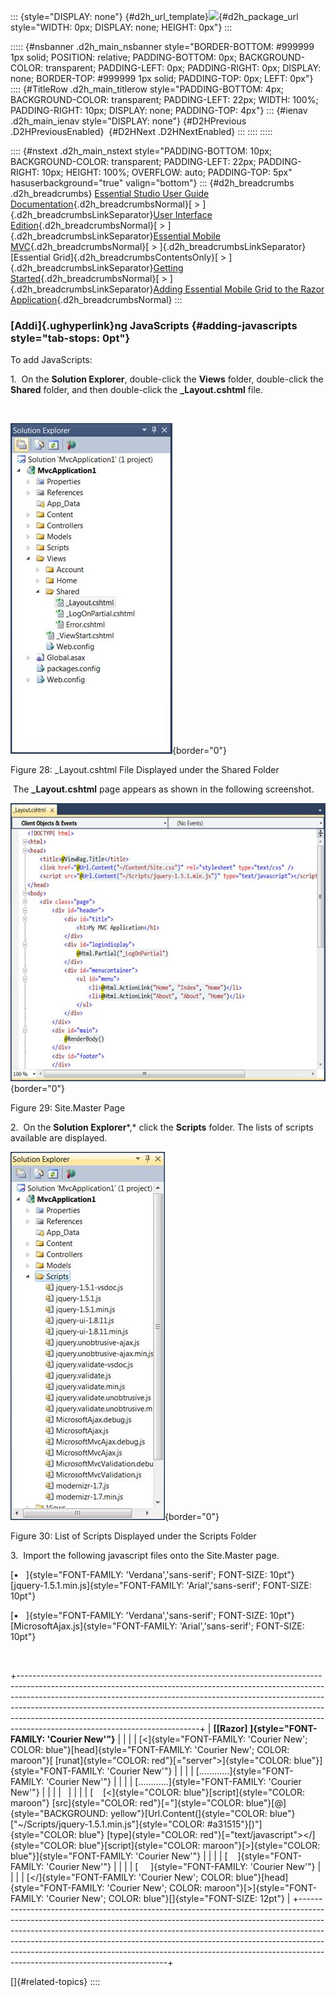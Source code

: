::: {style="DISPLAY: none"}
[](ms-xhelp:///?Id=d2h_url_template){#d2h_url_template}![](!package_url!){#d2h_package_url style="WIDTH: 0px; DISPLAY: none; HEIGHT: 0px"}
:::

::::: {#nsbanner .d2h_main_nsbanner style="BORDER-BOTTOM: #999999 1px solid; POSITION: relative; PADDING-BOTTOM: 0px; BACKGROUND-COLOR: transparent; PADDING-LEFT: 0px; PADDING-RIGHT: 0px; DISPLAY: none; BORDER-TOP: #999999 1px solid; PADDING-TOP: 0px; LEFT: 0px"}
:::: {#TitleRow .d2h_main_titlerow style="PADDING-BOTTOM: 4px; BACKGROUND-COLOR: transparent; PADDING-LEFT: 22px; WIDTH: 100%; PADDING-RIGHT: 10px; DISPLAY: none; PADDING-TOP: 4px"}
::: {#ienav .d2h_main_ienav style="DISPLAY: none"}
[](ms-xhelp:///?Id=4769607d-f657-43b2-a264-a5272d06b8a2){#D2HPrevious .D2HPreviousEnabled}  [](ms-xhelp:///?Id=37c24013-c079-4c44-92c6-4e7f9387ece9){#D2HNext .D2HNextEnabled}
:::
::::
:::::

:::: {#nstext .d2h_main_nstext style="PADDING-BOTTOM: 10px; BACKGROUND-COLOR: transparent; PADDING-LEFT: 22px; PADDING-RIGHT: 10px; HEIGHT: 100%; OVERFLOW: auto; PADDING-TOP: 5px" hasuserbackground="true" valign="bottom"}
::: {#d2h_breadcrumbs .d2h_breadcrumbs}
[Essential Studio User Guide Documentation](ms-xhelp:///?Id=12457748-09e3-4d74-a240-8e049cedf030){.d2h_breadcrumbsNormal}[ \> ]{.d2h_breadcrumbsLinkSeparator}[User Interface Edition](ms-xhelp:///?Id=c29296b7-531c-413b-a0ec-488ca1f7f669){.d2h_breadcrumbsNormal}[ \> ]{.d2h_breadcrumbsLinkSeparator}[Essential Mobile MVC](ms-xhelp:///?Id=74df42e3-5434-4590-9be6-3ae2f911cbbc){.d2h_breadcrumbsNormal}[ \> ]{.d2h_breadcrumbsLinkSeparator}[Essential Grid]{.d2h_breadcrumbsContentsOnly}[ \> ]{.d2h_breadcrumbsLinkSeparator}[Getting Started](ms-xhelp:///?Id=397f4d98-2e34-4dc5-8b77-1d56a317b150){.d2h_breadcrumbsNormal}[ \> ]{.d2h_breadcrumbsLinkSeparator}[Adding Essential Mobile Grid to the Razor Application](ms-xhelp:///?Id=e84cebdb-8c9e-4c07-a1be-3f559be3b842){.d2h_breadcrumbsNormal}
:::

### [Addi]{.ughyperlink}ng JavaScripts {#adding-javascripts style="tab-stops: 0pt"}

To add JavaScripts:

1.  On the **Solution Explorer**, double-click the **Views** folder, double-click the **Shared** folder, and then double-click the **\_Layout.cshtml** file.

 

![Description: Description: C:\\Users\\krishnarajd\\Desktop\\se.png](ImagesExt/image107_33.jpg){border="0"}

Figure 28: \_Layout.cshtml File Displayed under the Shared Folder

 The **\_Layout.cshtml** page appears as shown in the following screenshot.

![Description: Description: C:\\Users\\krishnarajd\\Desktop\\master.png](ImagesExt/image107_34.jpg){border="0"}

Figure 29: Site.Master Page

2.  On the **Solution Explorer***,* click the **Scripts** folder. The lists of scripts available are displayed.

![Description: Description: C:\\Users\\krishnarajd\\Desktop\\scr.png](ImagesExt/image107_35.jpg){border="0"}

Figure 30: List of Scripts Displayed under the Scripts Folder

3.  Import the following javascript files onto the Site.Master page.

[•   ]{style="FONT-FAMILY: 'Verdana','sans-serif'; FONT-SIZE: 10pt"}[jquery-1.5.1.min.js]{style="FONT-FAMILY: 'Arial','sans-serif'; FONT-SIZE: 10pt"}

[•   ]{style="FONT-FAMILY: 'Verdana','sans-serif'; FONT-SIZE: 10pt"}[MicrosoftAjax.js]{style="FONT-FAMILY: 'Arial','sans-serif'; FONT-SIZE: 10pt"}

 

+---------------------------------------------------------------------------------------------------------------------------------------------------------------------------------------------------------------------------------------------------------------------------------------------------------------------------------------------------------------------------------------------------------------------------------------------------+
| **[\[Razor\] ]{style="FONT-FAMILY: 'Courier New'"}**                                                                                                                                                                                                                                                                                                                                                                                              |
|                                                                                                                                                                                                                                                                                                                                                                                                                                                   |
| [\<]{style="FONT-FAMILY: 'Courier New'; COLOR: blue"}[head]{style="FONT-FAMILY: 'Courier New'; COLOR: maroon"}[ [runat]{style="COLOR: red"}[=\"server\"\>]{style="COLOR: blue"}]{style="FONT-FAMILY: 'Courier New'"}                                                                                                                                                                                                                              |
|                                                                                                                                                                                                                                                                                                                                                                                                                                                   |
| [............]{style="FONT-FAMILY: 'Courier New'"}                                                                                                                                                                                                                                                                                                                                                                                                |
|                                                                                                                                                                                                                                                                                                                                                                                                                                                   |
| [............]{style="FONT-FAMILY: 'Courier New'"}                                                                                                                                                                                                                                                                                                                                                                                                |
|                                                                                                                                                                                                                                                                                                                                                                                                                                                   |
|                                                                                                                                                                                                                                                                                                                                                                                                                                                   |
|                                                                                                                                                                                                                                                                                                                                                                                                                                                   |
| [    [\<]{style="COLOR: blue"}[script]{style="COLOR: maroon"} [src]{style="COLOR: red"}[=\"]{style="COLOR: blue"}[@]{style="BACKGROUND: yellow"}[Url.Content(]{style="COLOR: blue"}[\"\~/Scripts/jquery-1.5.1.min.js\"]{style="COLOR: #a31515"}[)\"]{style="COLOR: blue"} [type]{style="COLOR: red"}[=\"text/javascript\"\>\</]{style="COLOR: blue"}[script]{style="COLOR: maroon"}[\>]{style="COLOR: blue"}]{style="FONT-FAMILY: 'Courier New'"} |
|                                                                                                                                                                                                                                                                                                                                                                                                                                                   |
| [    ]{style="FONT-FAMILY: 'Courier New'"}                                                                                                                                                                                                                                                                                                                                                                                                        |
|                                                                                                                                                                                                                                                                                                                                                                                                                                                   |
| [     ]{style="FONT-FAMILY: 'Courier New'"}                                                                                                                                                                                                                                                                                                                                                                                                       |
|                                                                                                                                                                                                                                                                                                                                                                                                                                                   |
| [\</]{style="FONT-FAMILY: 'Courier New'; COLOR: blue"}[head]{style="FONT-FAMILY: 'Courier New'; COLOR: maroon"}[\>]{style="FONT-FAMILY: 'Courier New'; COLOR: blue"}[]{style="FONT-SIZE: 12pt"}                                                                                                                                                                                                                                                   |
+---------------------------------------------------------------------------------------------------------------------------------------------------------------------------------------------------------------------------------------------------------------------------------------------------------------------------------------------------------------------------------------------------------------------------------------------------+

[]{#related-topics}
::::
